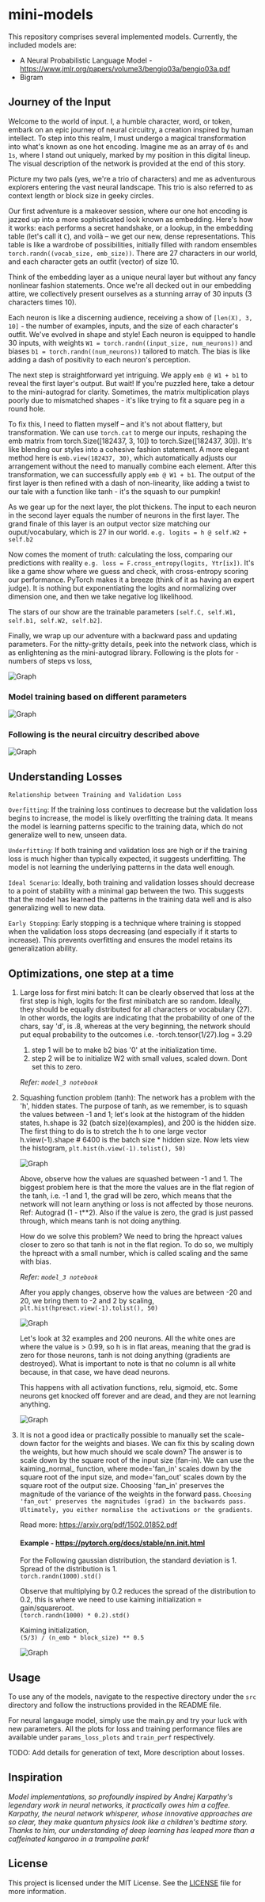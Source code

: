 # mini-models

This repository comprises several implemented models. Currently, the included models are:

- A Neural Probabilistic Language Model - https://www.jmlr.org/papers/volume3/bengio03a/bengio03a.pdf
- Bigram

## Journey of the Input

Welcome to the world of input. I, a humble character, word, or token, embark on an epic journey of neural circuitry, a creation inspired by human intellect. To step into this realm, I must undergo a magical transformation into what's known as one hot encoding. Imagine me as an array of `0s` and `1s`, where I stand out uniquely, marked by my position in this digital lineup. The visual description of the network is provided at the end of this story.

Picture my two pals (yes, we're a trio of characters) and me as adventurous explorers entering the vast neural landscape. This trio is also referred to as context length or block size in geeky circles.

Our first adventure is a makeover session, where our one hot encoding is jazzed up into a more sophisticated look known as embedding. Here's how it works: each performs a secret handshake, or a lookup, in the embedding table (let's call it `C`), and voilà – we get our new, dense representations. This table is like a wardrobe of possibilities, initially filled with random ensembles `torch.randn((vocab_size, emb_size))`. There are 27 characters in our world, and each character gets an outfit (vector) of size 10.

Think of the embedding layer as a unique neural layer but without any fancy nonlinear fashion statements. Once we're all decked out in our embedding attire, we collectively present ourselves as a stunning array of 30 inputs (3 characters times 10).

Each neuron is like a discerning audience, receiving a show of `[len(X), 3, 10]` - the number of examples, inputs, and the size of each character's outfit. We've evolved in shape and style! Each neuron is equipped to handle 30 inputs, with weights `W1 = torch.randn((input_size, num_neurons))` and biases `b1 = torch.randn((num_neurons))` tailored to match. The bias is like adding a dash of positivity to each neuron's perception.

The next step is straightforward yet intriguing. We apply `emb @ W1 + b1` to reveal the first layer's output. But wait! If you're puzzled here, take a detour to the mini-autograd for clarity. Sometimes, the matrix multiplication plays poorly due to mismatched shapes - it's like trying to fit a square peg in a round hole.

To fix this, I need to flatten myself – and it's not about flattery, but transformation. We can use `torch.cat` to merge our inputs, reshaping the emb matrix from torch.Size([182437, 3, 10]) to torch.Size([182437, 30]). It's like blending our styles into a cohesive fashion statement. A more elegant method here is `emb.view(182437, 30)`, which automatically adjusts our arrangement without the need to manually combine each element.
After this transformation, we can successfully apply `emb @ W1 + b1`. The output of the first layer is then refined with a dash of non-linearity, like adding a twist to our tale with a function like tanh - it's the squash to our pumpkin!

As we gear up for the next layer, the plot thickens. The input to each neuron in the second layer equals the number of neurons in the first layer. The grand finale of this layer is an output vector size matching our ouput/vocabulary, which is 27 in our world. `e.g. logits = h @ self.W2 + self.b2`

Now comes the moment of truth: calculating the loss, comparing our predictions with reality `e.g. loss = F.cross_entropy(logits, Ytr[ix])`. It's like a game show where we guess and check, with cross-entropy scoring our performance. PyTorch makes it a breeze (think of it as having an expert judge). It is nothing but exponentiating the logits and normalizing over dimension one, and then we take negative log likelihood.

The stars of our show are the trainable parameters `[self.C, self.W1, self.b1, self.W2, self.b2]`.

Finally, we wrap up our adventure with a backward pass and updating parameters. For the nitty-gritty details, peek into the network class, which is as enlightening as the mini-autograd library. Following is the plots for - numbers of steps vs loss,

![Graph](images/loss.png)

### Model training based on different parameters

![Graph](images/model_training.png)

### Following is the neural circuitry described above

![Graph](images/network.png)

## Understanding Losses

`Relationship between Training and Validation Loss`

`Overfitting`: If the training loss continues to decrease but the validation loss begins to increase, the model is likely overfitting the training data. It means the model is learning patterns specific to the training data, which do not generalize well to new, unseen data.

`Underfitting`: If both training and validation loss are high or if the training loss is much higher than typically expected, it suggests underfitting. The model is not learning the underlying patterns in the data well enough.

`Ideal Scenario`: Ideally, both training and validation losses should decrease to a point of stability with a minimal gap between the two. This suggests that the model has learned the patterns in the training data well and is also generalizing well to new data.

`Early Stopping`: Early stopping is a technique where training is stopped when the validation loss stops decreasing (and especially if it starts to increase). This prevents overfitting and ensures the model retains its generalization ability.

## Optimizations, one step at a time

1. Large loss for first mini batch: It can be clearly observed that loss at the first step is high, logits for the first minibatch are so random. Ideally, they should be equally distributed for all characters or vocabulary (27). In other words, the logits are indicating that the probability of one of the chars, say 'd', is .8, whereas at the very beginning, the network should put equal probability to the outcomes i.e. -torch.tensor(1/27).log = 3.29

    1. step 1 will be to make b2 bias '0' at the initialization time.
    2. step 2 will be to initialize W2 with small values, scaled down. Dont set this to zero.
    
    *Refer: `model_3 notebook`*

2. Squashing function problem (tanh): The network has a problem with the 'h', hidden states. The purpose of tanh, as we remember, is to squash the values between -1 and 1; let's look at the histogram of the hidden states, h.shape is 32 (batch size)(examples), and 200 is the hidden size. The first thing to do is to stretch the h to one large vector h.view(-1).shape # 6400 is the batch size * hidden size. Now lets view the histogram,
`plt.hist(h.view(-1).tolist(), 50)`

   ![Graph](images/h_hist.png)

    Above, observe how the values are squashed between -1 and 1. The biggest problem here is that the more the values are in the flat region of the tanh, i.e. -1 and 1, the grad will be zero, which means that the network will not learn anything or loss is not affected by those neurons. Ref: Autograd (1 - t**2). Also if the value is zero, the grad is just passed through, which means tanh is not doing anything.
    
    How do we solve this problem? We need to bring the hpreact values closer to zero so that tanh is not in the flat region. To do so, we multiply the hpreact with a small number, which is called scaling and the same with bias.

   *Refer: `model_3 notebook`*

    After you apply changes, observe how the values are between -20 and 20, we bring them to -2 and 2 by scaling, `plt.hist(hpreact.view(-1).tolist(), 50)`

   ![Graph](images/h_hist_after_optim.png)

    Let's look at 32 examples and 200 neurons. All the white ones are where the value is > 0.99, so h is in flat areas, meaning that the grad is zero for those neurons, tanh is not doing anything (gradients are destroyed). What is important to note is that no column is all white because, in that case, we have dead neurons.

    This happens with all activation functions, relu, sigmoid, etc. Some neurons get knocked off forever and are dead, and they are not learning anything.

   ![Graph](images/32*200.png)

3. It is not a good idea or practically possible to manually set the scale-down factor for the weights and biases. We can fix this by scaling down the weights, but how much should we scale down? The answer is to scale down by the square root of the input size (fan-in). We can use the kaiming_normal_ function, where mode='fan_in' scales down by the square root of the input size, and mode='fan_out' scales down by the square root of the output size. Choosing 'fan_in' preserves the magnitude of the variance of the weights in the forward pass. `Choosing 'fan_out' preserves the magnitudes (grad) in the backwards pass. Ultimately, you either normalise the activations or the gradients`.

    Read more: https://arxiv.org/pdf/1502.01852.pdf

    #### Example - https://pytorch.org/docs/stable/nn.init.html 
    For the Following gaussian distribution, the standard deviation is 1. Spread of the distribution is 1.\
    `torch.randn(1000).std()`
    
    Observe that multiplying by 0.2 reduces the spread of the distribution to 0.2, this is where we need to use kaiming initialization = gain/squareroot.\
    `(torch.randn(1000) * 0.2).std()`

    Kaiming initialization,\
    `(5/3) / (n_emb * block_size) ** 0.5`

    ![Graph](images/kaiming.png)

## Usage

To use any of the models, navigate to the respective directory under the `src` directory and follow the instructions provided in the README file.

For neural langauge model, simply use the main.py and try your luck with new parameters. 
All the plots for loss and training performance files are available under `params_loss_plots` and `train_perf` respectively.

TODO: Add details for generation of text, More description about losses.

## Inspiration

*Model implementations, so profoundly inspired by Andrej Karpathy's legendary work in neural networks, 
it practically owes him a coffee. Karpathy, the neural network whisperer, whose innovative approaches are so clear, they make quantum physics look like a children's bedtime story. 
Thanks to him, our understanding of deep learning has leaped more than a caffeinated kangaroo in a trampoline park!*

## License

This project is licensed under the MIT License. See the [LICENSE](LICENSE) file for more information.

